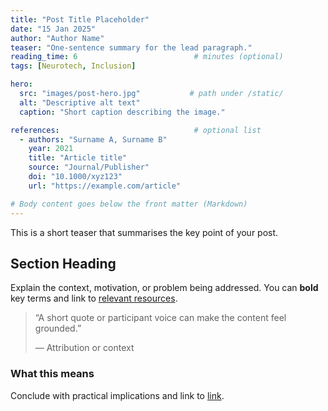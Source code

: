 ```yaml
---
title: "Post Title Placeholder"
date: "15 Jan 2025"
author: "Author Name"
teaser: "One-sentence summary for the lead paragraph."
reading_time: 6                          # minutes (optional)
tags: [Neurotech, Inclusion]

hero:
  src: "images/post-hero.jpg"           # path under /static/
  alt: "Descriptive alt text"
  caption: "Short caption describing the image."

references:                              # optional list
  - authors: "Surname A, Surname B"
    year: 2021
    title: "Article title"
    source: "Journal/Publisher"
    doi: "10.1000/xyz123"
    url: "https://example.com/article"

# Body content goes below the front matter (Markdown)
---
```

This is a short teaser that summarises the key point of your post.

## Section Heading
Explain the context, motivation, or problem being addressed. You can **bold** key terms and link to [relevant resources](/resources/).

> “A short quote or participant voice can make the content feel grounded.”
>
> — Attribution or context

### What this means
Conclude with practical implications and link to [link](/link/).
